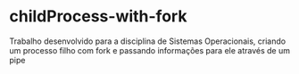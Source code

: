 # childProcess-with-fork
 Trabalho desenvolvido para a disciplina de Sistemas Operacionais, criando um processo filho com fork e passando informações para ele através de um pipe
